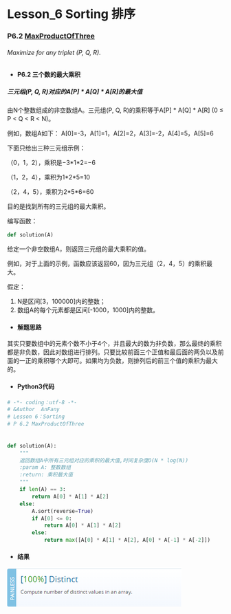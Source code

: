 # Lesson_6 Sorting  排序



### P6.2 [MaxProductOfThree](https://app.codility.com/programmers/lessons/6-sorting/max_product_of_three/) 
###### Maximize for any triplet (P, Q, R).


* #### P6.2 三个数的最大乘积

##### 三元组(P, Q, R)对应的A[P] * A[Q] * A[R]的最大值

由N个整数组成的非空数组A。三元组(P, Q, R)的乘积等于A[P] * A[Q] * A[R] (0 ≤ P < Q < R < N)。

例如，数组A如下：
A[0]=-3，A[1]=1，A[2]=2，A[3]=-2，A[4]=5，A[5]=6

下面只给出三种三元组示例：

（0，1，2），乘积是−3\*1\*2=−6

（1，2，4），乘积为1\*2\*5=10

（2，4，5），乘积为2\*5\*6=60

目的是找到所有的三元组的最大乘积。

编写函数：
```python
def solution(A)
```

给定一个非空数组A，则返回三元组的最大乘积的值。

例如，对于上面的示例，函数应该返回60，因为三元组（2，4，5）的乘积最大。

假定：

  1. N是区间[3，100000]内的整数；
  2. 数组A的每个元素都是区间[-1000，1000]内的整数。  


* #### 解题思路

其实只要数组中的元素个数不小于4个，并且最大的数为非负数，那么最终的乘积都是非负数，因此对数组进行排列。只要比较前面三个正值和最后面的两负以及前面的一正的乘积哪个大即可。如果均为负数，则排列后的前三个值的乘积为最大的。

* #### Python3代码


```python
# -*- coding：utf-8 -*-
# &Author  AnFany
# Lesson 6：Sorting
# P 6.2 MaxProductOfThree


def solution(A):
    """
    返回数组A中所有三元组对应的乘积的最大值,时间复杂度O(N * log(N))
    :param A: 整数数组
    :return: 乘积最大值
    """
    if len(A) == 3:
        return A[0] * A[1] * A[2]
    else:
        A.sort(reverse=True)
        if A[0] <= 0:
            return A[0] * A[1] * A[2]
        else:
            return max([A[0] * A[1] * A[2], A[0] * A[-1] * A[-2]])
```


* #### 结果


![image](https://github.com/Anfany/Codility-Lessons-By-Python3/blob/master/L6_Sorting/6.1.png)
